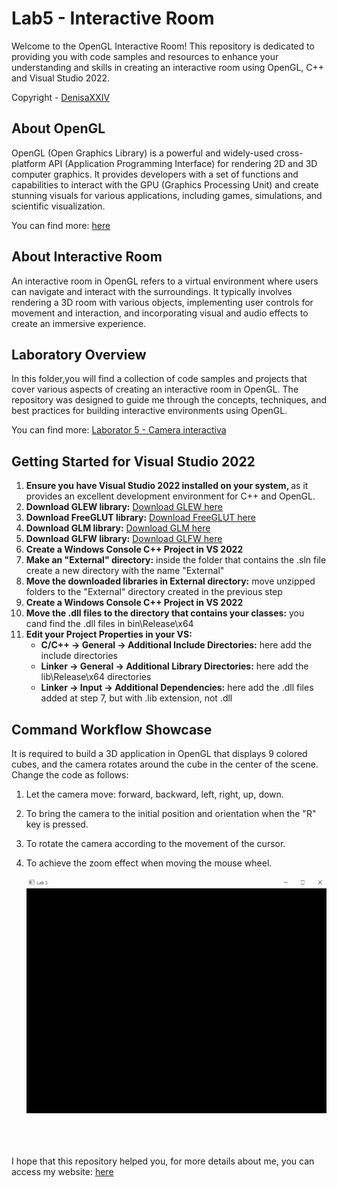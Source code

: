 # Lab5 - Interactive Room

Welcome to the OpenGL Interactive Room! This repository is dedicated to providing you with code samples and resources to enhance your understanding and skills in creating an interactive room using OpenGL, C++ and Visual Studio 2022.

Copyright - [DenisaXXIV](https://github.com/DenisaXXIV)

## About OpenGL

OpenGL (Open Graphics Library) is a powerful and widely-used cross-platform API (Application Programming Interface) for rendering 2D and 3D computer graphics. It provides developers with a set of functions and capabilities to interact with the GPU (Graphics Processing Unit) and create stunning visuals for various applications, including games, simulations, and scientific visualization.

You can find more: [here](%5Bhttps://www.opengl.org/%5D(https://www.opengl.org/))

## About Interactive Room

An interactive room in OpenGL refers to a virtual environment where users can navigate and interact with the surroundings. It typically involves rendering a 3D room with various objects, implementing user controls for movement and interaction, and incorporating visual and audio effects to create an immersive experience.

## Laboratory Overview

In this folder,you will find a collection of code samples and projects that cover various aspects of creating an interactive room in OpenGL. The repository was designed to guide me through the concepts, techniques, and best practices for building interactive environments using OpenGL.

You can find more: [Laborator 5 - Camera interactiva](https://docs.google.com/document/d/1hRJHu1qAHkIcre5gYzL3H2xDd5nspU0ITuwicDa54E0/edit)

## Getting Started for Visual Studio 2022

<ol>
  <li><strong>Ensure you have Visual Studio 2022 installed on your system, </strong>as it provides an excellent development environment for C++ and OpenGL.</li>
  <li><strong>Download GLEW library:</strong> <a href="https://glew.sourceforge.net/">Download GLEW here</a></li>
  <li><strong>Download FreeGLUT library:</strong> <a href="https://freeglut.sourceforge.net/">Download FreeGLUT here</a></li>
  <li><strong>Download GLM library:</strong> <a href="https://glm.g-truc.net/0.9.9/index.html">Download GLM here</a></li>
  <li><strong>Download GLFW library:</strong> <a href="https://www.glfw.org/">Download GLFW here</a></li>
  <li><strong>Create a Windows Console C++ Project in VS 2022</strong></li>
  <li><strong>Make an "External" directory:</strong> inside the folder that contains the .sln file create a new directory with the name "External"</li>
  <li><strong>Move the downloaded libraries in External directory:</strong> move unzipped folders to the "External" directory created in the previous step</li>
   <li><strong>Create a Windows Console C++ Project in VS 2022</strong></li>
  <li><strong>Move the .dll files to the directory that contains your classes:</strong> you cand find the .dll files in bin\Release\x64</li>
  <li><strong>Edit your Project Properties in your VS:</strong>
    <ul>
      <li><strong>C/C++ -> General -> Additional Include Directories:</strong> here add the include directories</li>
      <li><strong>Linker -> General -> Additional Library Directories:</strong> here add the lib\Release\x64 directories</li>
      <li><strong>Linker -> Input -> Additional Dependencies:</strong> here add the .dll files added at step 7, but with .lib extension, not .dll</li>
    </ul>
  </li>
</ol>

## Command Workflow Showcase

It is required to build a 3D application in OpenGL that displays 9 colored cubes, and the camera rotates around the cube in the center of the scene. Change the code as follows:

1. Let the camera move: forward, backward, left, right, up, down.

2. To bring the camera to the initial position and orientation when the "R" key is pressed.

3. To rotate the camera according to the movement of the cursor.

4. To achieve the zoom effect when moving the mouse wheel.
   
   ![](https://raw.githubusercontent.com/DenisaXXIV/FMI-UniTBv/master/Year_2/Semester_II/SMM%20-%20Modern%203D%20Graphic%20Modeling%20Systems/Labs/Lab5/resources/interactive%20room.gif)

</br>
</br>
</br>
I hope that this repository helped you, for more details about me, you can access my website:  <a href="https://denisa-vasile.info/"> here </a>
